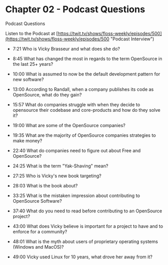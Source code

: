 # Chapter 02 - Podcast Questions

Podcast Questions

Listen to the Podcast at [https://twit.tv/shows/floss-weekly/episodes/500](https://twit.tv/shows/floss-weekly/episodes/500 "Podcast Interview")

* 7:21  Who is Vicky Brasseur and what does she do?



* 8:45 What has changed the most in regards to the term OpenSource in the last 25+ years?



* 10:00 What is assumed to now be the default development pattern for new software?



* 13:00 According to Randall, when a company publishes its code as OpenSource, what do they gain?



* 15:57 What do companies struggle with when they decide to opensource their codebase and core-products and how do they solve it?



* 19:00 What are some of the OpenSource companies?



* 19:35 What are the majority of OpenSource companies strategies to make money?



* 22:40 What do companies need to figure out about Free and OpenSource?



* 24:25 What is the term "Yak-Shaving" mean?



* 27:25 Who is Vicky's new book targeting?



* 28:03 What is the book about?



* 33:25 What is the mistaken impression about contributing to OpenSource Software?



* 37:40 What do you need to read before contributing to an OpenSource project?



* 43:00 What does Vicky believe is important for a project to have and to enforce for a community?



* 48:01 What is the myth about users of proprietary operating systems (Windows and MacOS)?



* 49:00 Vicky used Linux for 10 years, what drove her away from it?


